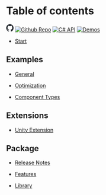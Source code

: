 # Table of contents

<a href="https://github.com/friflo/Friflo.Engine.ECS"><img src="images/github-mark.svg" width="20" height="20"/></a>
[![Github Repo](https://img.shields.io/badge/Repo-blue)](https://github.com/friflo/Friflo.Engine.ECS)
[![C# API](https://img.shields.io/badge/C%23%20API-22aaaa)](https://github.com/friflo/Friflo.Engine-docs)
[![Demos](https://img.shields.io/badge/Demos-22aa22)](https://github.com/friflo/Friflo.Engine.ECS-Demos)

* [Start](README.md)

## Examples

* [General](examples/General.md)

* [Optimization](examples/Optimization.md)

* [Component Types](examples/Component-Types.md)

## Extensions

* [Unity Extension](extensions/Unity-extension.md)

## Package

* [Release Notes](package/Release-Notes.md)

* [Features](package/Features.md)

* [Library](package/Library.md)
